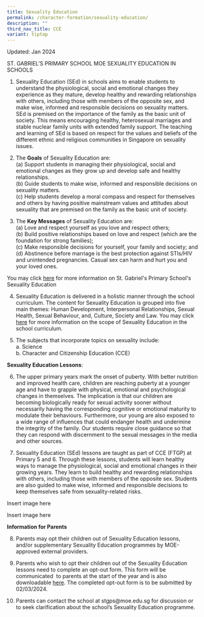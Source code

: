 ```yaml
---
title: Sexuality Education
permalink: /character-formation/sexuality-education/
description: ""
third_nav_title: CCE
variant: tiptap
---
```

<p>Updated: Jan 2024</p><p>ST. GABRIEL’S PRIMARY SCHOOL MOE SEXUALITY EDUCATION IN SCHOOLS</p><p></p><ol data-tight="true" class="tight"><li><p>Sexuality Education (SEd) in schools aims to enable students to understand the physiological, social and emotional changes they experience as they mature, develop healthy and rewarding relationships with others, including those with members of the opposite sex, and make wise, informed and responsible decisions on sexuality matters. SEd is premised on the importance of the family as the basic unit of society. This means encouraging healthy, heterosexual marriages and stable nuclear family units with extended family support. The teaching and learning of SEd is based on respect for the values and beliefs of the different ethnic and religious communities in Singapore on sexuality issues. <br></p></li><li><p>The <strong>Goals</strong> of Sexuality Education are: <br>(a) Support students in managing their physiological, social and emotional changes as they grow up and develop safe and healthy relationships. <br>(b) Guide students to make wise, informed and responsible decisions on sexuality matters. <br>(c) Help students develop a moral compass and respect for themselves and others by having positive mainstream values and attitudes about sexuality that are premised on the family as the basic unit of society. <br></p></li><li><p>The <strong>Key Messages</strong> of Sexuality Education are: <br>(a) Love and respect yourself as you love and respect others; <br>(b) Build positive relationships based on love and respect (which are the foundation for strong families); <br>(c) Make responsible decisions for yourself, your family and society; and <br>(d) Abstinence before marriage is the best protection against STIs/HIV and unintended pregnancies. Casual sex can harm and hurt you and your loved ones.</p></li></ol><p>You may click <a href="https://www.moe.gov.sg/education-in-sg/our-programmes/sexuality-education" rel="noopener noreferrer nofollow" target="_blank">here</a> for more information on St. Gabriel's Primary School's Sexuality Education</p><p></p><ol start="4" data-tight="true" class="tight"><li><p>Sexuality Education is delivered in a holistic manner through the school curriculum. The content for Sexuality Education is grouped into five main themes: Human Development, Interpersonal Relationships, Sexual Health, Sexual Behaviour, and, Culture, Society and Law. You may click <a href="https://www.moe.gov.sg/education-in-sg/our-programmes/sexuality-education/scope-and-teaching-approach" rel="noopener noreferrer nofollow" target="_blank">here</a> for more information on the scope of Sexuality Education in the school curriculum.</p><p></p></li><li><p>The subjects that incorporate topics on sexuality include: <br>a. Science <br>b. Character and Citizenship Education (CCE)</p><p></p></li></ol><p><strong>Sexuality Education Lessons</strong>:</p><ol start="6"><li><p>The upper primary years mark the onset of puberty. With better nutrition and improved health care, children are reaching puberty at a younger age and have to grapple with physical, emotional and psychological changes in themselves. The implication is that our children are becoming biologically ready for sexual activity sooner without necessarily having the corresponding cognitive or emotional maturity to modulate their behaviours. Furthermore, our young are also exposed to a wide range of influences that could endanger health and undermine the integrity of the family. Our students require close guidance so that they can respond with discernment to the sexual messages in the media and other sources.</p><p></p></li><li><p>Sexuality Education (SEd) lessons are taught as part of CCE (FTGP) at Primary 5 and 6. Through these lessons, students will learn healthy ways to manage the physiological, social and emotional changes in their growing years. They learn to build healthy and rewarding relationships with others, including those with members of the opposite sex. Students are also guided to make wise, informed and responsible decisions to keep themselves safe from sexuality-related risks.</p></li></ol><p>Insert image here</p><p>Insert image here</p><p><strong>Information for Parents</strong></p><ol start="8" data-tight="true" class="tight"><li><p>Parents may opt their children out of Sexuality Education lessons, and/or supplementary Sexuality Education programmes by MOE-approved external providers.</p><p></p></li><li><p>Parents who wish to opt their children out of the Sexuality Education lessons need to complete an opt-out form. This form will be communicated &nbsp;to parents at the start of the year and is also downloadable <u>here</u>. The completed opt-out form is to be submitted by 02/03/2024.</p><p></p></li><li><p>Parents can contact the school at <a rel="noopener noreferrer nofollow" target="_blank">stgps@moe.edu.sg</a> for discussion or to seek clarification about the school’s Sexuality Education programme.</p></li></ol><p></p>